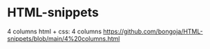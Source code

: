 # HTML-snippets
4 columns html + css: 4 columns https://github.com/bongoja/HTML-snippets/blob/main/4%20columns.html
